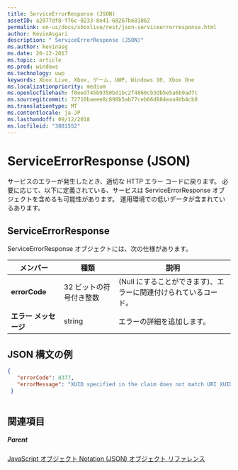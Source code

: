 ```yaml
---
title: ServiceErrorResponse (JSON)
assetID: a2077df8-f76c-0233-8e41-68267b681862
permalink: en-us/docs/xboxlive/rest/json-serviceerrorresponse.html
author: KevinAsgari
description: " ServiceErrorResponse (JSON)"
ms.author: kevinasg
ms.date: 20-12-2017
ms.topic: article
ms.prod: windows
ms.technology: uwp
keywords: Xbox Live, Xbox, ゲーム, UWP, Windows 10, Xbox One
ms.localizationpriority: medium
ms.openlocfilehash: f0eed745b9350bd1bc2f4860cb3db5e5a6b9ad7c
ms.sourcegitcommit: 72710baeee8c898b5ab77ceb66d884eaa9db4cb8
ms.translationtype: MT
ms.contentlocale: ja-JP
ms.lasthandoff: 09/12/2018
ms.locfileid: "3881552"
---
```

# <a name="serviceerrorresponse-json"></a>ServiceErrorResponse (JSON)
サービスのエラーが発生したとき、適切な HTTP エラー コードに戻ります。 必要に応じて、以下に定義されている、サービスは ServiceErrorResponse オブジェクトを含めるも可能性があります。 運用環境での低いデータが含まれているあります。 
<a id="ID4EN"></a>

 
## <a name="serviceerrorresponse"></a>ServiceErrorResponse
 
ServiceErrorResponse オブジェクトには、次の仕様があります。
 
| メンバー| 種類| 説明| 
| --- | --- | --- | 
| <b>errorCode</b>| 32 ビットの符号付き整数| (Null にすることができます)、エラーに関連付けられているコード。| 
| <b>エラー メッセージ</b>| string| エラーの詳細を追加します。| 
  
<a id="ID4EVB"></a>

 
## <a name="sample-json-syntax"></a>JSON 構文の例
 

```json
{
   "errorCode": 8377,
   "errorMessage": "XUID specified in the claim does not match URI XUID."
 }
    
```

  
<a id="ID4E5B"></a>

 
## <a name="see-also"></a>関連項目
 
<a id="ID4EAC"></a>

 
##### <a name="parent"></a>Parent 

[JavaScript オブジェクト Notation (JSON) オブジェクト リファレンス](atoc-xboxlivews-reference-json.md)

   